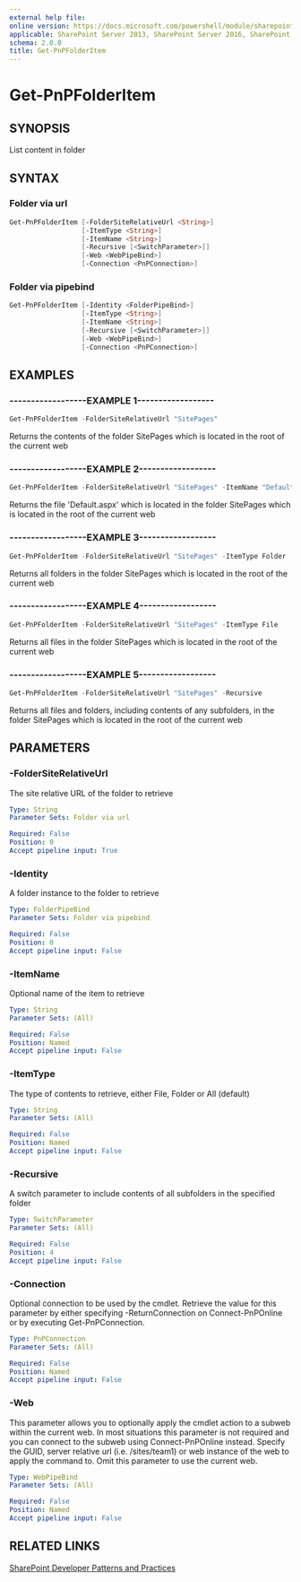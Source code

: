 ```yaml
---
external help file:
online version: https://docs.microsoft.com/powershell/module/sharepoint-pnp/get-pnpfolderitem
applicable: SharePoint Server 2013, SharePoint Server 2016, SharePoint Server 2019, SharePoint Online
schema: 2.0.0
title: Get-PnPFolderItem
---
```


# Get-PnPFolderItem

## SYNOPSIS
List content in folder

## SYNTAX 

### Folder via url
```powershell
Get-PnPFolderItem [-FolderSiteRelativeUrl <String>]
                  [-ItemType <String>]
                  [-ItemName <String>]
                  [-Recursive [<SwitchParameter>]]
                  [-Web <WebPipeBind>]
                  [-Connection <PnPConnection>]
```

### Folder via pipebind
```powershell
Get-PnPFolderItem [-Identity <FolderPipeBind>]
                  [-ItemType <String>]
                  [-ItemName <String>]
                  [-Recursive [<SwitchParameter>]]
                  [-Web <WebPipeBind>]
                  [-Connection <PnPConnection>]
```

## EXAMPLES

### ------------------EXAMPLE 1------------------
```powershell
Get-PnPFolderItem -FolderSiteRelativeUrl "SitePages"
```

Returns the contents of the folder SitePages which is located in the root of the current web

### ------------------EXAMPLE 2------------------
```powershell
Get-PnPFolderItem -FolderSiteRelativeUrl "SitePages" -ItemName "Default.aspx"
```

Returns the file 'Default.aspx' which is located in the folder SitePages which is located in the root of the current web

### ------------------EXAMPLE 3------------------
```powershell
Get-PnPFolderItem -FolderSiteRelativeUrl "SitePages" -ItemType Folder
```

Returns all folders in the folder SitePages which is located in the root of the current web

### ------------------EXAMPLE 4------------------
```powershell
Get-PnPFolderItem -FolderSiteRelativeUrl "SitePages" -ItemType File
```

Returns all files in the folder SitePages which is located in the root of the current web

### ------------------EXAMPLE 5------------------
```powershell
Get-PnPFolderItem -FolderSiteRelativeUrl "SitePages" -Recursive
```

Returns all files and folders, including contents of any subfolders, in the folder SitePages which is located in the root of the current web

## PARAMETERS

### -FolderSiteRelativeUrl
The site relative URL of the folder to retrieve

```yaml
Type: String
Parameter Sets: Folder via url

Required: False
Position: 0
Accept pipeline input: True
```

### -Identity
A folder instance to the folder to retrieve

```yaml
Type: FolderPipeBind
Parameter Sets: Folder via pipebind

Required: False
Position: 0
Accept pipeline input: False
```

### -ItemName
Optional name of the item to retrieve

```yaml
Type: String
Parameter Sets: (All)

Required: False
Position: Named
Accept pipeline input: False
```

### -ItemType
The type of contents to retrieve, either File, Folder or All (default)

```yaml
Type: String
Parameter Sets: (All)

Required: False
Position: Named
Accept pipeline input: False
```

### -Recursive
A switch parameter to include contents of all subfolders in the specified folder

```yaml
Type: SwitchParameter
Parameter Sets: (All)

Required: False
Position: 4
Accept pipeline input: False
```

### -Connection
Optional connection to be used by the cmdlet. Retrieve the value for this parameter by either specifying -ReturnConnection on Connect-PnPOnline or by executing Get-PnPConnection.

```yaml
Type: PnPConnection
Parameter Sets: (All)

Required: False
Position: Named
Accept pipeline input: False
```

### -Web
This parameter allows you to optionally apply the cmdlet action to a subweb within the current web. In most situations this parameter is not required and you can connect to the subweb using Connect-PnPOnline instead. Specify the GUID, server relative url (i.e. /sites/team1) or web instance of the web to apply the command to. Omit this parameter to use the current web.

```yaml
Type: WebPipeBind
Parameter Sets: (All)

Required: False
Position: Named
Accept pipeline input: False
```

## RELATED LINKS

[SharePoint Developer Patterns and Practices](https://aka.ms/sppnp)